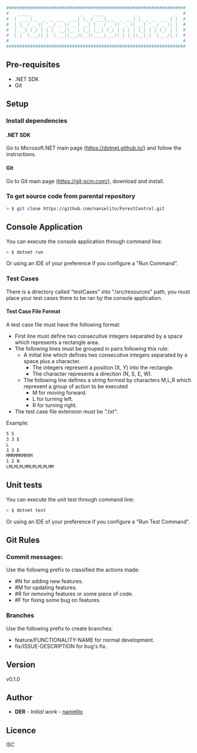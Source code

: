 ```bash
####################################################################
#   _____                   _    ____            _             _   #
#  |  ___|__  _ __ ___  ___| |_ / ___|___  _ __ | |_ _ __ ___ | |  #
#  | |_ / _ \| '__/ _ \/ __| __| |   / _ \| '_ \| __| '__/ _ \| |  #
#  |  _| (_) | | |  __/\__ \ |_| |__| (_) | | | | |_| | | (_) | |  #
#  |_|  \___/|_|  \___||___/\__|\____\___/|_| |_|\__|_|  \___/|_|  #
#                                                                  #
####################################################################                                                    
```

## Pre-requisites
* .NET SDK
* Git

## Setup

### Install dependencies

#### .NET SDK
Go to Microsoft.NET main page (https://dotnet.github.io/) and follow the instructions.

#### Git
Go to Git main page (https://git-scm.com/), download and install.

### To get source code from parental repository
```bash
> $ git clone https://github.com/nanielito/ForestControl.git
```

## Console Application 

You can execute the console application through command line:
```bash
> $ dotnet run
``` 
Or using an IDE of your preference if you configure a "Run Command".

### Test Cases

There is a directory called "testCases" into "/src/resources" path, you must place your test cases there to be ran by the console application.

#### Test Case File Format

A test case file must have the following format:
* First line must define two consecutive integers separated by a space which represents a rectangle area.
* The following lines must be grouped in pairs following this rule:   
  * A initial line which defines two consecutive integers separated by a space plus a character.
    * The integers represent a position (X, Y) into the rectangle.
    * The character represents a direction (N, S, E, W).
  * The following line defines a string formed by characters M,L,R which represent a group of action to be executed  
    * M for moving forward.
    * L for turning left.
    * R for turning right.
* The test case file extension must be _".txt"_.

Example:
```bash
5 5
3 3 E
L
3 3 E
MMRMMRMRRM
1 2 N
LMLMLMLMMLMLMLMLMM
```

## Unit tests

You can execute the unit test through command line:
```bash
> $ dotnet test
```

Or using an IDE of your preference if you configure a "Run Test Command".

## Git Rules

### Commit messages:
Use the following prefix to classified the actions made:
* #N for adding new features.
* #M for updating features.
* #R for removing features or some piece of code.
* #F for fixing some bug on features.

### Branches
Use the following prefix to create branches:
* feature/FUNCTIONALITY-NAME for normal development.
* fix/ISSUE-DESCRIPTION for bug's fix.

## Version
v0.1.0

## Author
* **DER** - *Initial work* - [nanielito](https://github.com/nanielito)

## Licence
ISC